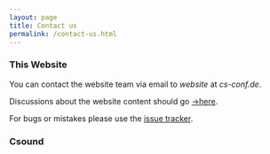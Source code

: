 ```yaml
---
layout: page
title: Contact us
permalink: /contact-us.html
---
```


### This Website

You can contact the website team via email to *website* at *cs-conf.de*.

Discussions about the website content should go [->here](https://github.com/csound/csound.github.io/discussions). 

For bugs or mistakes please use the [issue tracker](https://github.com/csound/csound.github.io/issues).


### Csound


